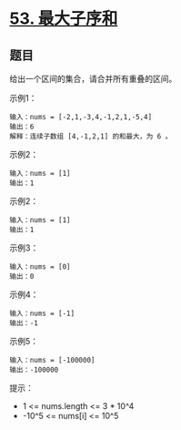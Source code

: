 # [53. 最大子序和](https://leetcode-cn.com/problems/maximum-subarray/)


## 题目

给出一个区间的集合，请合并所有重叠的区间。
 

示例1：
 
```
输入：nums = [-2,1,-3,4,-1,2,1,-5,4]
输出：6
解释：连续子数组 [4,-1,2,1] 的和最大，为 6 。

```

示例2：
 
```
输入：nums = [1]
输出：1

```

示例2：
 
```
输入：nums = [1]
输出：1

```

示例3：
 
```
输入：nums = [0]
输出：0

```

示例4：
 
```
输入：nums = [-1]
输出：-1

```

示例5：
 
```
输入：nums = [-100000]
输出：-100000

```
提示：

- 1 <= nums.length <= 3 * 10^4
- -10^5 <= nums[i] <= 10^5